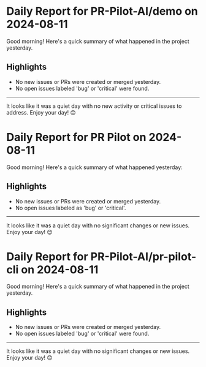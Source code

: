 # Daily Report for PR-Pilot-AI/demo on 2024-08-11

Good morning! Here's a quick summary of what happened in the project yesterday.

## Highlights
- No new issues or PRs were created or merged yesterday.
- No open issues labeled 'bug' or 'critical' were found.

---

It looks like it was a quiet day with no new activity or critical issues to address. Enjoy your day! 😊


# Daily Report for PR Pilot on 2024-08-11

Good morning! Here's a quick summary of what happened yesterday:

## Highlights
- No new issues or PRs were created or merged yesterday.
- No open issues labeled as 'bug' or 'critical'.

---

It looks like it was a quiet day with no significant changes or new issues. Enjoy your day! 😊


# Daily Report for PR-Pilot-AI/pr-pilot-cli on 2024-08-11

Good morning! Here's a quick summary of what happened in the project yesterday.

## Highlights
- No new issues or PRs were created or merged yesterday.
- No open issues labeled 'bug' or 'critical' were found.

---

It looks like it was a quiet day with no significant changes or new issues. Enjoy your day! 😊


